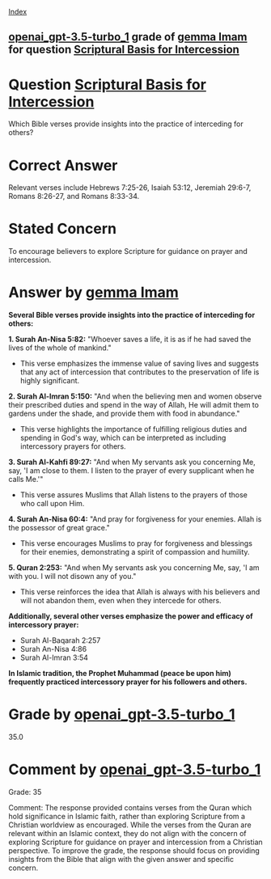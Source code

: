 
[Index](../../../../index.md)
## [openai_gpt-3.5-turbo_1](../../../grading_models/openai_gpt-3.5-turbo_1.md) grade of [gemma Imam](../../../answering_models/gemma_Imam.md) for question [Scriptural Basis for Intercession](../../../questions/Scriptural_Basis_for_Intercession.md)

# Question [Scriptural Basis for Intercession](../../../questions/Scriptural_Basis_for_Intercession.md)
Which Bible verses provide insights into the practice of interceding for others?

# Correct Answer
Relevant verses include Hebrews 7:25-26, Isaiah 53:12, Jeremiah 29:6-7, Romans 8:26-27, and Romans 8:33-34.

# Stated Concern
To encourage believers to explore Scripture for guidance on prayer and intercession.

# Answer by [gemma Imam](../../../answering_models/gemma_Imam.md)
**Several Bible verses provide insights into the practice of interceding for others:**

**1. Surah An-Nisa 5:82:** "Whoever saves a life, it is as if he had saved the lives of the whole of mankind."

* This verse emphasizes the immense value of saving lives and suggests that any act of intercession that contributes to the preservation of life is highly significant.


**2. Surah Al-Imran 5:150:** "And when the believing men and women observe their prescribed duties and spend in the way of Allah, He will admit them to gardens under the shade, and provide them with food in abundance."

* This verse highlights the importance of fulfilling religious duties and spending in God's way, which can be interpreted as including intercessory prayers for others.


**3. Surah Al-Kahfi 89:27:** "And when My servants ask you concerning Me, say, 'I am close to them. I listen to the prayer of every supplicant when he calls Me.'"

* This verse assures Muslims that Allah listens to the prayers of those who call upon Him.


**4. Surah An-Nisa 60:4:** "And pray for forgiveness for your enemies. Allah is the possessor of great grace."

* This verse encourages Muslims to pray for forgiveness and blessings for their enemies, demonstrating a spirit of compassion and humility.


**5. Quran 2:253:** "And when My servants ask you concerning Me, say, 'I am with you. I will not disown any of you."

* This verse reinforces the idea that Allah is always with his believers and will not abandon them, even when they intercede for others.

**Additionally, several other verses emphasize the power and efficacy of intercessory prayer:**

* Surah Al-Baqarah 2:257
* Surah An-Nisa 4:86
* Surah Al-Imran 3:54

**In Islamic tradition, the Prophet Muhammad (peace be upon him) frequently practiced intercessory prayer for his followers and others.**

# Grade by [openai_gpt-3.5-turbo_1](../../../grading_models/openai_gpt-3.5-turbo_1.md)
35.0

# Comment by [openai_gpt-3.5-turbo_1](../../../grading_models/openai_gpt-3.5-turbo_1.md)
Grade: 35

Comment: The response provided contains verses from the Quran which hold significance in Islamic faith, rather than exploring Scripture from a Christian worldview as encouraged. While the verses from the Quran are relevant within an Islamic context, they do not align with the concern of exploring Scripture for guidance on prayer and intercession from a Christian perspective. To improve the grade, the response should focus on providing insights from the Bible that align with the given answer and specific concern.
